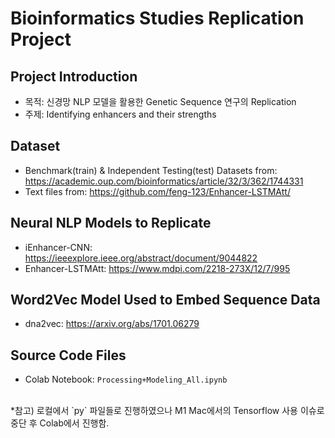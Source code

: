 # Bioinformatics Studies Replication Project

## Project Introduction
- 목적: 신경망 NLP 모델을 활용한 Genetic Sequence 연구의 Replication
- 주제: Identifying enhancers and their strengths

## Dataset
- Benchmark(train) & Independent Testing(test) Datasets from: https://academic.oup.com/bioinformatics/article/32/3/362/1744331
- Text files from: https://github.com/feng-123/Enhancer-LSTMAtt/

## Neural NLP Models to Replicate
- iEnhancer-CNN: https://ieeexplore.ieee.org/abstract/document/9044822
- Enhancer-LSTMAtt: https://www.mdpi.com/2218-273X/12/7/995

## Word2Vec Model Used to Embed Sequence Data
- dna2vec: https://arxiv.org/abs/1701.06279

## Source Code Files
- Colab Notebook: `Processing+Modeling_All.ipynb`

<br>
*참고) 로컬에서 `py` 파일들로 진행하였으나 M1 Mac에서의 Tensorflow 사용 이슈로 중단 후 Colab에서 진행함.
